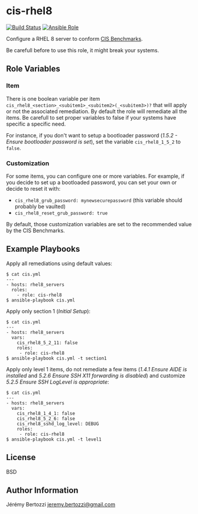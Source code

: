 # cis-rhel8


[![Build Status](https://travis-ci.com/jbertozzi/ansible-role-cis-rhel8.svg?branch=master)](https://travis-ci.com/jbertozzi/ansible-role-cis-rhel8)
[![Ansible Role](https://img.shields.io/badge/role-jbertozzi.cis--rhel8-blue.svg)](https://galaxy.ansible.com/jbertozzi/cis-rhel8/)

Configure a RHEL 8 server to conform [CIS Benchmarks](https://www.cisecurity.org/benchmark/red_hat_linux/).

Be carefull before to use this role, it might break your systems.

## Role Variables

### Item

There is one boolean variable per item `cis_rhel8_<section>_<subitem1>_<subitem2>(_<subitem3>)?` that will apply or not the associated remediation. By default the role will remediate all the items. Be carefull to set proper variables to false if your systems have specific a specific need.

For instance, if you don't want to setup a bootloader password (_1.5.2 - Ensure bootloader password is set_), set the variable `cis_rhel8_1_5_2` to `false`.

### Customization

For some items, you can configure one or more variables. For example, if you decide to set up a bootloaded password, you can set your own or decide to reset it with:

* `cis_rhel8_grub_password: mynewsecurepassword` (this variable should probably be vaulted)
* `cis_rhel8_reset_grub_password: true`

By default, those customization variables are set to the recommended value by the CIS Benchmarks.


## Example Playbooks

Apply all remediations using default values:

```
$ cat cis.yml
---
- hosts: rhel8_servers
  roles:
    - role: cis-rhel8
$ ansible-playbook cis.yml
```

Apply only section 1 (_Initial Setup_):

```
$ cat cis.yml
---
- hosts: rhel8_servers
  vars:
    cis_rhel8_5_2_11: false
    roles:
     - role: cis-rhel8
$ ansible-playbook cis.yml -t section1
```

Apply only level 1 items, do not remediate a few items (_1.4.1 Ensure AIDE is installed_ and _5.2.6 Ensure SSH X11 forwarding is disabled_) and customize _5.2.5 Ensure SSH LogLevel is appropriate_:

```
$ cat cis.yml
---
- hosts: rhel8_servers
  vars:
    cis_rhel8_1_4_1: false
    cis_rhel8_5_2_6: false
    cis_rhel8_sshd_log_level: DEBUG
    roles:
     - role: cis-rhel8
$ ansible-playbook cis.yml -t level1
```

## License

BSD

## Author Information

Jérémy Bertozzi <jeremy.bertozzi@gmail.com>
